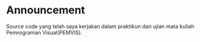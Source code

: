 # Announcement
Source code yang telah saya kerjakan dalam praktikun dan ujian mata kuliah Pemrograman Visual(PEMVIS).
